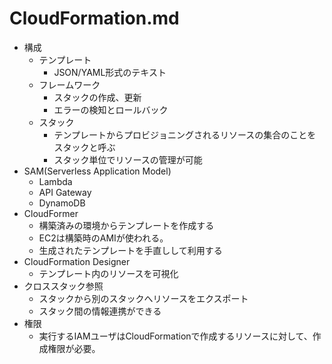 # CloudFormation.md
- 構成
	- テンプレート
		- JSON/YAML形式のテキスト
	- フレームワーク
		- スタックの作成、更新
		- エラーの検知とロールバック
	- スタック
		- テンプレートからプロビジョニングされるリソースの集合のことをスタックと呼ぶ
		- スタック単位でリソースの管理が可能
- SAM(Serverless Application Model)
	- Lambda
	- API Gateway
	- DynamoDB
- CloudFormer
	- 構築済みの環境からテンプレートを作成する
	- EC2は構築時のAMIが使われる。
	- 生成されたテンプレートを手直しして利用する
- CloudFormation Designer
	- テンプレート内のリソースを可視化
- クロススタック参照
	- スタックから別のスタックへリソースをエクスポート
	- スタック間の情報連携ができる
- 権限
	- 実行するIAMユーザはCloudFormationで作成するリソースに対して、作成権限が必要。
